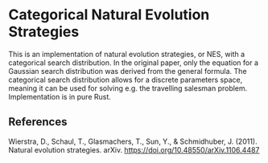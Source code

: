 # Categorical Natural Evolution Strategies
This is an implementation of natural evolution strategies, or NES, with a categorical search distribution. In the original paper, only the equation for a Gaussian search distribution was derived from the general formula. The categorical search distribution allows for a discrete parameters space, meaning it can be used for solving e.g. the travelling salesman problem. Implementation is in pure Rust.

## References
Wierstra, D., Schaul, T., Glasmachers, T., Sun, Y., & Schmidhuber, J. (2011). Natural evolution strategies. arXiv. https://doi.org/10.48550/arXiv.1106.4487 
